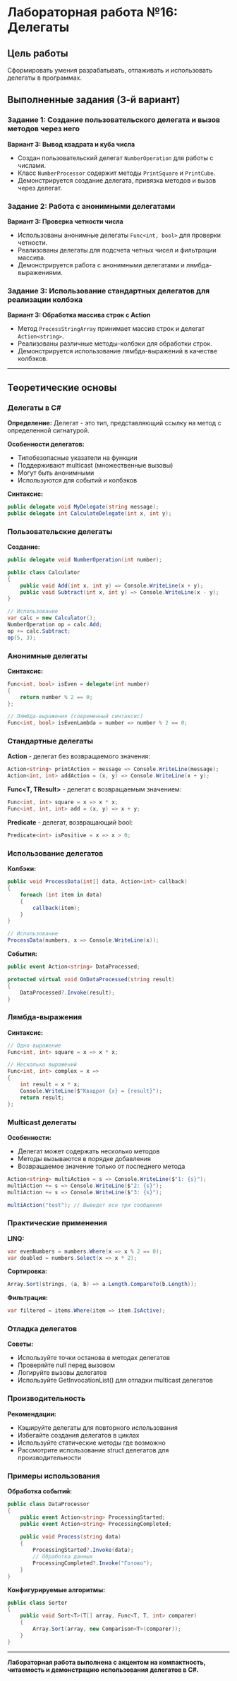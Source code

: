 # Лабораторная работа №16: Делегаты

## Цель работы
Сформировать умения разрабатывать, отлаживать и использовать делегаты в программах.

## Выполненные задания (3-й вариант)

### Задание 1: Создание пользовательского делегата и вызов методов через него
**Вариант 3: Вывод квадрата и куба числа**

- Создан пользовательский делегат `NumberOperation` для работы с числами.
- Класс `NumberProcessor` содержит методы `PrintSquare` и `PrintCube`.
- Демонстрируется создание делегата, привязка методов и вызов через делегат.

### Задание 2: Работа с анонимными делегатами
**Вариант 3: Проверка четности числа**

- Использованы анонимные делегаты `Func<int, bool>` для проверки четности.
- Реализованы делегаты для подсчета четных чисел и фильтрации массива.
- Демонстрируется работа с анонимными делегатами и лямбда-выражениями.

### Задание 3: Использование стандартных делегатов для реализации колбэка
**Вариант 3: Обработка массива строк с Action<string>**

- Метод `ProcessStringArray` принимает массив строк и делегат `Action<string>`.
- Реализованы различные методы-колбэки для обработки строк.
- Демонстрируется использование лямбда-выражений в качестве колбэков.

---

## Теоретические основы

### Делегаты в C#

**Определение:** Делегат - это тип, представляющий ссылку на метод с определенной сигнатурой.

**Особенности делегатов:**
- Типобезопасные указатели на функции
- Поддерживают multicast (множественные вызовы)
- Могут быть анонимными
- Используются для событий и колбэков

**Синтаксис:**
```csharp
public delegate void MyDelegate(string message);
public delegate int CalculateDelegate(int x, int y);
```

### Пользовательские делегаты

**Создание:**
```csharp
public delegate void NumberOperation(int number);

public class Calculator
{
    public void Add(int x, int y) => Console.WriteLine(x + y);
    public void Subtract(int x, int y) => Console.WriteLine(x - y);
}

// Использование
var calc = new Calculator();
NumberOperation op = calc.Add;
op += calc.Subtract;
op(5, 3);
```

### Анонимные делегаты

**Синтаксис:**
```csharp
Func<int, bool> isEven = delegate(int number)
{
    return number % 2 == 0;
};

// Лямбда-выражения (современный синтаксис)
Func<int, bool> isEvenLambda = number => number % 2 == 0;
```

### Стандартные делегаты

**Action<T>** - делегат без возвращаемого значения:
```csharp
Action<string> printAction = message => Console.WriteLine(message);
Action<int, int> addAction = (x, y) => Console.WriteLine(x + y);
```

**Func<T, TResult>** - делегат с возвращаемым значением:
```csharp
Func<int, int> square = x => x * x;
Func<int, int, int> add = (x, y) => x + y;
```

**Predicate<T>** - делегат, возвращающий bool:
```csharp
Predicate<int> isPositive = x => x > 0;
```

### Использование делегатов

**Колбэки:**
```csharp
public void ProcessData(int[] data, Action<int> callback)
{
    foreach (int item in data)
    {
        callback(item);
    }
}

// Использование
ProcessData(numbers, x => Console.WriteLine(x));
```

**События:**
```csharp
public event Action<string> DataProcessed;

protected virtual void OnDataProcessed(string result)
{
    DataProcessed?.Invoke(result);
}
```

### Лямбда-выражения

**Синтаксис:**
```csharp
// Одно выражение
Func<int, int> square = x => x * x;

// Несколько выражений
Func<int, int> complex = x => 
{
    int result = x * x;
    Console.WriteLine($"Квадрат {x} = {result}");
    return result;
};
```

### Multicast делегаты

**Особенности:**
- Делегат может содержать несколько методов
- Методы вызываются в порядке добавления
- Возвращаемое значение только от последнего метода

```csharp
Action<string> multiAction = s => Console.WriteLine($"1: {s}");
multiAction += s => Console.WriteLine($"2: {s}");
multiAction += s => Console.WriteLine($"3: {s}");

multiAction("test"); // Выведет все три сообщения
```

### Практические применения

**LINQ:**
```csharp
var evenNumbers = numbers.Where(x => x % 2 == 0);
var doubled = numbers.Select(x => x * 2);
```

**Сортировка:**
```csharp
Array.Sort(strings, (a, b) => a.Length.CompareTo(b.Length));
```

**Фильтрация:**
```csharp
var filtered = items.Where(item => item.IsActive);
```

### Отладка делегатов

**Советы:**
- Используйте точки останова в методах делегатов
- Проверяйте null перед вызовом
- Логируйте вызовы делегатов
- Используйте GetInvocationList() для отладки multicast делегатов

### Производительность

**Рекомендации:**
- Кэшируйте делегаты для повторного использования
- Избегайте создания делегатов в циклах
- Используйте статические методы где возможно
- Рассмотрите использование struct делегатов для производительности

### Примеры использования

**Обработка событий:**
```csharp
public class DataProcessor
{
    public event Action<string> ProcessingStarted;
    public event Action<string> ProcessingCompleted;
    
    public void Process(string data)
    {
        ProcessingStarted?.Invoke(data);
        // Обработка данных
        ProcessingCompleted?.Invoke("Готово");
    }
}
```

**Конфигурируемые алгоритмы:**
```csharp
public class Sorter
{
    public void Sort<T>(T[] array, Func<T, T, int> comparer)
    {
        Array.Sort(array, new Comparison<T>(comparer));
    }
}
```

---

**Лабораторная работа выполнена с акцентом на компактность, читаемость и демонстрацию использования делегатов в C#.** 